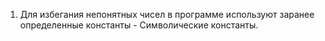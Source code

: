 1. Для избегания непонятных чисел в программе используют заранее определенные константы - Символические константы.